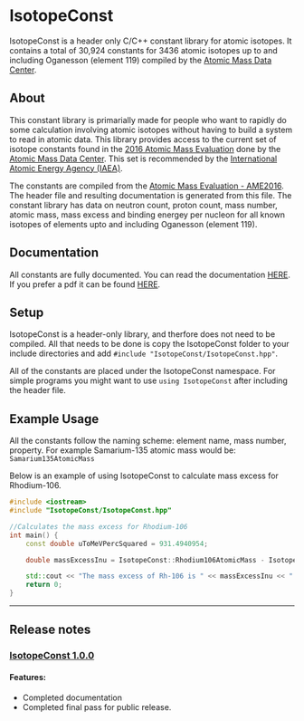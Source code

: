 # IsotopeConst
IsotopeConst is a header only C/C++ constant library for atomic isotopes. It contains a total of 30,924 constants for 3436 atomic isotopes up to and including Oganesson (element 119) compiled by the [Atomic Mass Data Center](https://www-nds.iaea.org/amdc/). 

## About
This constant library is primarially made for people who want to rapidly do some calculation involving atomic isotopes without having to build a system to read in atomic data.  This library provides access to the current set of isotope constants found in the [2016 Atomic Mass Evaluation](https://doi.org/10.1088/1674-1137/41/3/030003) done by the [Atomic Mass Data Center](https://www-nds.iaea.org/amdc/). This set is recommended by the [International Atomic Energy Agency (IAEA)](https://www.iaea.org/). 

The constants are compiled from the [Atomic Mass Evaluation - AME2016](https://www-nds.iaea.org/amdc/ame2016/mass16.txt). The header file and resulting documentation is generated from this file. The constant library has data on neutron count, proton count, mass number, atomic mass, mass excess and binding energey per nucleon for all known isotopes of elements upto and including Oganesson (element 119).

## Documentation
All constants are fully documented. You can read the documentation [HERE](https://DrGrafil.github.io/IsotopeConst/html/modules.html). If you prefer a pdf it can be found [HERE](https://github.com/DrGrafil/IsotopeConst/blob/master/docs/latex/refman.pdf).  

## Setup
IsotopeConst is a header-only library, and therfore does not need to be compiled. All that needs to be done is copy the IsotopeConst folder to your include directories and add `#include "IsotopeConst/IsotopeConst.hpp"`. 

All of the constants are placed under the IsotopeConst namespace. For simple programs you might want to use  `using IsotopeConst` after including the header file. 

## Example Usage
All the constants follow the naming scheme: element name, mass number, property. For example Samarium-135 atomic mass would be:
`Samarium135AtomicMass`

Below is an example of using IsotopeConst to calculate mass excess for Rhodium-106.
```cpp
#include <iostream>
#include "IsotopeConst/IsotopeConst.hpp"

//Calculates the mass excess for Rhodium-106
int main() {
    const double uToMeVPercSquared = 931.4940954;

    double massExcessInu = IsotopeConst::Rhodium106AtomicMass - IsotopeConst::Rhodium106MassNumber;

    std::cout << "The mass excess of Rh-106 is " << massExcessInu << " u or " << massExcessInu * uToMeVPercSquared << " MeV/c^2" << std::endl;
    return 0;
}
```

---
## Release notes

### [IsotopeConst 1.0.0](https://github.com/DrGrafil/IsotopeConst/releases/latest)
#### Features:
- Completed documentation
- Completed final pass for public release.


